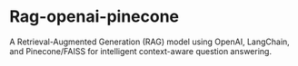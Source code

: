 # Rag-openai-pinecone
A Retrieval-Augmented Generation (RAG) model using OpenAI, LangChain, and Pinecone/FAISS for intelligent context-aware question answering.
